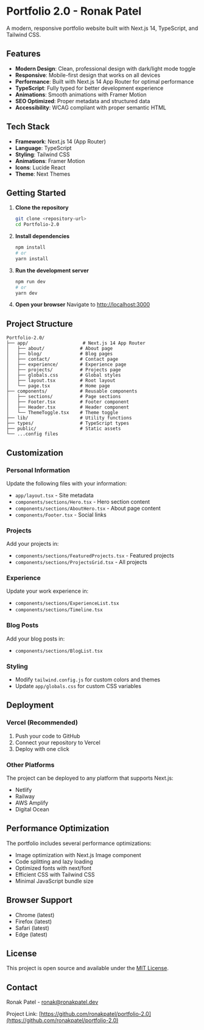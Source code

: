 # Portfolio 2.0 - Ronak Patel

A modern, responsive portfolio website built with Next.js 14, TypeScript, and Tailwind CSS.

## Features

- **Modern Design**: Clean, professional design with dark/light mode toggle
- **Responsive**: Mobile-first design that works on all devices
- **Performance**: Built with Next.js 14 App Router for optimal performance
- **TypeScript**: Fully typed for better development experience
- **Animations**: Smooth animations with Framer Motion
- **SEO Optimized**: Proper metadata and structured data
- **Accessibility**: WCAG compliant with proper semantic HTML

## Tech Stack

- **Framework**: Next.js 14 (App Router)
- **Language**: TypeScript
- **Styling**: Tailwind CSS
- **Animations**: Framer Motion
- **Icons**: Lucide React
- **Theme**: Next Themes

## Getting Started

1. **Clone the repository**
   ```bash
   git clone <repository-url>
   cd Portfolio-2.0
   ```

2. **Install dependencies**
   ```bash
   npm install
   # or
   yarn install
   ```

3. **Run the development server**
   ```bash
   npm run dev
   # or
   yarn dev
   ```

4. **Open your browser**
   Navigate to [http://localhost:3000](http://localhost:3000)

## Project Structure

```
Portfolio-2.0/
├── app/                    # Next.js 14 App Router
│   ├── about/             # About page
│   ├── blog/              # Blog pages
│   ├── contact/           # Contact page
│   ├── experience/        # Experience page
│   ├── projects/          # Projects page
│   ├── globals.css        # Global styles
│   ├── layout.tsx         # Root layout
│   └── page.tsx           # Home page
├── components/            # Reusable components
│   ├── sections/          # Page sections
│   ├── Footer.tsx         # Footer component
│   ├── Header.tsx         # Header component
│   └── ThemeToggle.tsx    # Theme toggle
├── lib/                   # Utility functions
├── types/                 # TypeScript types
├── public/                # Static assets
└── ...config files
```

## Customization

### Personal Information
Update the following files with your information:
- `app/layout.tsx` - Site metadata
- `components/sections/Hero.tsx` - Hero section content
- `components/sections/AboutHero.tsx` - About page content
- `components/Footer.tsx` - Social links

### Projects
Add your projects in:
- `components/sections/FeaturedProjects.tsx` - Featured projects
- `components/sections/ProjectsGrid.tsx` - All projects

### Experience
Update your work experience in:
- `components/sections/ExperienceList.tsx`
- `components/sections/Timeline.tsx`

### Blog Posts
Add your blog posts in:
- `components/sections/BlogList.tsx`

### Styling
- Modify `tailwind.config.js` for custom colors and themes
- Update `app/globals.css` for custom CSS variables

## Deployment

### Vercel (Recommended)
1. Push your code to GitHub
2. Connect your repository to Vercel
3. Deploy with one click

### Other Platforms
The project can be deployed to any platform that supports Next.js:
- Netlify
- Railway
- AWS Amplify
- Digital Ocean

## Performance Optimization

The portfolio includes several performance optimizations:
- Image optimization with Next.js Image component
- Code splitting and lazy loading
- Optimized fonts with next/font
- Efficient CSS with Tailwind CSS
- Minimal JavaScript bundle size

## Browser Support

- Chrome (latest)
- Firefox (latest)
- Safari (latest)
- Edge (latest)

## License

This project is open source and available under the [MIT License](LICENSE).

## Contact

Ronak Patel - [ronak@ronakpatel.dev](mailto:ronak@ronakpatel.dev)

Project Link: [https://github.com/ronakpatel/portfolio-2.0](https://github.com/ronakpatel/portfolio-2.0) 